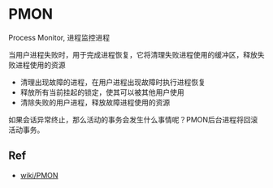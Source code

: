 # PMON
Process Monitor, 进程监控进程

当用户进程失败时，用于完成进程恢复，它将清理失败进程使用的缓冲区，释放失败进程使用的资源
- 清理出现故障的进程，在用户进程出现故障时执行进程恢复 
- 释放所有当前挂起的锁定，使其可以被其他用户使用 
- 清除失败的用户进程，释放故障进程使用的资源

如果会话异常终止，那么活动的事务会发生什么事情呢？PMON后台进程将回滚活动事务。

## Ref

- [wiki/PMON](http://www.orafaq.com/wiki/PMON)